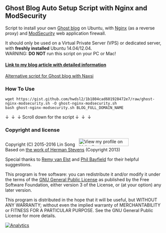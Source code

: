 ## Ghost Blog Auto Setup Script with Nginx and ModSecurity

Script to install your own <a href="https://ghost.org" target="_blank">Ghost blog</a> on Ubuntu, with <a href="http://nginx.org/en/" target="_blank">Nginx</a> (as a reverse proxy) and <a href="https://www.modsecurity.org/" target="_blank">ModSecurity</a> web application firewall.

It should only be used on a Virtual Private Server (VPS) or dedicated server, with **freshly installed** Ubuntu 14.04/12.04.   
WARNING: **DO NOT** run this script on your PC or Mac!

#### <a href="https://blog.ls20.com/install-ghost-0-3-3-with-nginx-and-modsecurity/" target="_blank">Link to my blog article with detailed information</a>   
<a href="https://gist.github.com/hwdsl2/42841f9edad3f1741436" target="_blank">Alternative script for Ghost blog with Naxsi</a>

### How To Use
```
wget https://gist.github.com/hwdsl2/1b1804cad601928472e7/raw/ghost-nginx-modsecurity.sh -O ghost-nginx-modsecurity.sh
bash ghost-nginx-modsecurity.sh BLOG_FULL_DOMAIN_NAME
```

&darr;&nbsp;&nbsp;&darr;&nbsp;&nbsp;&darr; Scroll down for the script &darr;&nbsp;&nbsp;&darr;&nbsp;&nbsp;&darr;

### Copyright and license

Copyright (C) 2015-2016&nbsp;Lin Song&nbsp;&nbsp;&nbsp;<a href="https://www.linkedin.com/in/linsongui" target="_blank"><img src="https://static.licdn.com/scds/common/u/img/webpromo/btn_viewmy_160x25.png" width="160" height="25" border="0" alt="View my profile on LinkedIn"></a>    
Based on <a href="https://blog.igbuend.com/dude-looks-like-a-ghost/" target="_blank">the work of Herman Stevens</a> (Copyright 2013)

Special thanks to <a href="https://raymii.org" target="_blank">Remy van Elst</a> and <a href="https://philio.me" target="_blank">Phil Bayfield</a> for their helpful suggestions.

This program is free software: you can redistribute it and/or modify it under the terms of the <a href="https://www.gnu.org/licenses/gpl.html" target="_blank">GNU General Public License</a> as published by the Free Software Foundation, either version 3 of the License, or (at your option) any later version.

This program is distributed in the hope that it will be useful, but WITHOUT ANY WARRANTY; without even the implied warranty of MERCHANTABILITY or FITNESS FOR A PARTICULAR PURPOSE. See the GNU General Public License for more details.

<a href="https://github.com/igrigorik/ga-beacon" target="_blank"><img src="https://ga-bc1.appspot.com/UA-46742347-4/hwdsl2/1b1804cad601928472e7?dh=gist.github.com&amp;gif=1" alt="Analytics" style="max-width:100%;"></a>
